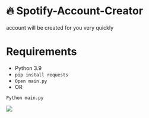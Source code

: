 # 🔥 Spotify-Account-Creator
account will be created for you very quickly

# Requirements
- Python 3.9
- `pip install requests`
- `Open main.py`
- OR
```
Python main.py
```

<img src="https://i.imgur.com/4rVw4wS.gif"/>
